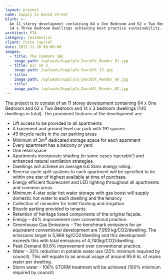 ```yaml
---
layout: project
name: Supply Co David Street
blurb: >-
  An 11 storey development containing 64 x One Bedroom and 62 x Two Bedroom and
  14 x Three Bedroom dwellings achieving best practice sustainability.
architect: PTA
category: residential
client: Forza Capital
date: 2011-11-30 00:00:00
images:
  - title: The Commons SBE
    image_path: /uploads/SupplyCo_DavidSt_Render_01.jpg
  - title: pic no 2
    image_path: /uploads/SupplyCo_DavidSt_13.jpg
  - title:
    image_path: /uploads/SupplyCo_DavidSt_Render_06.jpg
  - title:
    image_path: /uploads/SupplyCo_DavidSt_Render_02.jpg
---
```



The project is to consist of an 11 storey development containing 64 x One Bedroom and 62 x Two Bedroom and 14 x 3 bedroom dwellings (140 dwellings in total). The prominent features of the development are:

* Lift access to be provided to all apartments
* A basement and ground level car park with 191 spaces
* 49 bicycle racks in the car parking areas
* Minimum of 3m<sup>3</sup> dedicated storage space for each apartment
* Every apartment has a balcony or yard
* One retail space
* Apartments incorporate shading (in some cases ‘operable’) and enhanced natural ventilation strategies.
* Dwellings will achieve an average 6.6 Stars energy rating.
* Reverse cycle split systems to each apartment will be specified to be within one star of highest available at time of purchase.
* Energy efficient fluorescent and LED lighting throughout all apartments and common areas.
* Minimum 4-star solar hot water storage with gas boost will supply domestic hot water to each dwelling and the tenancy
* Collection of rainwater for toilet flushing and irrigation.
* Bicycle parking provided to tenants.
* Retention of heritage listed components of the original façade.
* Energy – 40% improvement over conventional practice.
* Greenhouse Gas Emissions – The benchmark emissions for an equivalent conventional development are 7,959 kg/CO2/dwelling. The emissions target is 5,969 kg/CO2/dwelling and this development exceeds this with total emissions of 4,740kg/CO2/dwelling.
* Peak Demand 80.6% improvement over conventional practice.
* Water - 33% reduction in potable water use (25% minimum required by council). This will equate to an annual usage of around 95.6 kL of mains water per dwelling.
* Storm water - 106% STORM treatment will be achieved (100% minimum required by council)